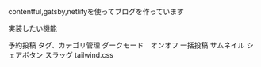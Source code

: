 contentful,gatsby,netlifyを使ってブログを作っています

実装したい機能

予約投稿
タグ、カテゴリ管理
ダークモード　オンオフ
一括投稿
サムネイル
シェアボタン
スラッグ
tailwind.css


